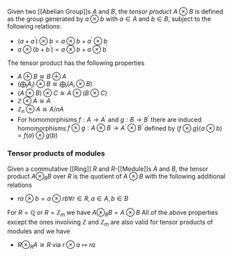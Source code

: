 
Given two [[Abelian Group]]s $A$ and $B$, the *tensor product* $A\otimes B$ is defined as the group generated by $a\otimes b$ with $a\in A$ and $b\in B$, subject to the following relations:

* $(a+a^{\prime}) \otimes b = a\otimes b  + a^{\prime} \otimes b$ 
* $a\otimes (b+b^{\prime}) = a\otimes b + a \otimes b^{\prime}$ 

The tensor product has the following properties 

* $A\oplus B \cong B\oplus A$
* $(\bigoplus_i A_i)\otimes B \cong \bigoplus_i (A_i\otimes B)$
* $(A\otimes B)\otimes C \cong A\otimes (B\otimes C)$
* $\mathbb{Z}\otimes A \cong A$ 
* $\mathbb{Z}_n \otimes A \cong A/nA$
* For homomorphisms $f:A\rightarrow A^{\prime}$ and $g:B\rightarrow B^{\prime}$ there are induced homomorphisms $f\otimes g : A\otimes B \rightarrow A^{\prime} \otimes B^{\prime}$ defined by $(f\otimes g)(a\otimes b) = f(a)\otimes g(b)$ 

### Tensor products of modules

Given a commutative [[Ring]] $R$ and $R$-[[Module]]s $A$ and $B$, the tensor product $A\otimes_R B$ over $R$ is the quotient of $A\otimes B$ with the following additional relations

* $ra\otimes b = a \otimes rb \forall r\in R, a\in A, b\in B$ 

For $R = \mathbb{Q}$ or $R=\mathbb{Z}_m$ we have $A\otimes_R B = A\otimes B$ 
All of the above properties except the ones involving $\mathbb{Z}$ and $\mathbb{Z}_m$ are also valid for tensor products of modules and we have 

* $R\otimes_R A \cong R$ via $r\otimes a \mapsto ra$ 